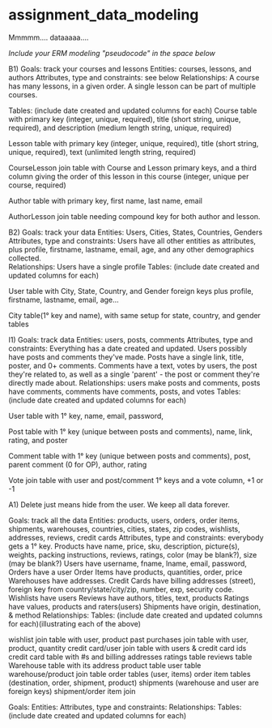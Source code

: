 # assignment_data_modeling
Mmmmm.... dataaaaa....

*Include your ERM modeling "pseudocode" in the space below*


B1)
Goals: track your courses and lessons
Entities: courses, lessons, and authors
Attributes, type and constraints: see below
Relationships: A course has many lessons, in a given order.  A single lesson can be part of multiple courses.

Tables: (include date created and updated columns for each)
Course table with primary key (integer, unique, required), title (short string, unique, required), and description (medium length string, unique, required)

Lesson table with primary key (integer, unique, required), title (short string, unique, required),  text (unlimited length string, required)

CourseLesson join table with Course and Lesson primary keys, and a third column giving the order of this lesson in this course (integer, unique per course, required)

Author table with primary key, first name, last name, email

AuthorLesson join table needing compound key for both author and lesson. 

B2)
Goals: track your data
Entities: Users, Cities, States, Countries, Genders
Attributes, type and constraints: Users have all other entities as attributes, plus profile, firstname, lastname, email, age, and any other demographics collected.  
Relationships: Users have a single profile
Tables: (include date created and updated columns for each)

User table with City, State, Country, and Gender foreign keys plus profile, firstname, lastname, email, age...

City table(1° key and name), with same setup for state, country, and gender tables

I1)
Goals: track data
Entities: users, posts, comments
Attributes, type and constraints: Everything has a date created and updated. Users possibly have posts and comments they've made.  Posts have a single link, title, poster, and 0+ comments.  Comments have a text, votes by users, the post they're related to, as well as a single 'parent' - the post or comment they're directly made about.
Relationships: users make posts and comments, posts have comments, comments have comments, posts, and votes
Tables: (include date created and updated columns for each)

User table with 1° key, name, email, password,

Post table with 1° key (unique between posts and comments), name, link, rating, and poster

Comment table with 1° key (unique between posts and comments), post, parent comment (0 for OP), author, rating

Vote join table with user and post/comment 1° keys and a vote column, +1 or -1

A1) Delete just means hide from the user.  We keep all data forever.

Goals: track all the data
Entities: products, users, orders, order items, shipments, warehouses, countries, cities, states, zip codes, wishlists, addresses, reviews, credit cards
Attributes, type and constraints: everybody gets a 1° key.
Products have name, price, sku, description, picture(s), weights, packing instructions, reviews, ratings, color (may be blank?), size (may be blank?)
Users have username, fname, lname, email, password,
Orders have a user
Order Items have products, quantities, order, price
Warehouses have addresses.
Credit Cards have billing addresses (street), foreign key from country/state/city/zip, number, exp, security code.
Wishlists have users 
Reviews have authors, titles, text, products
Ratings have values, products and raters(users)
Shipments have origin, destination, & method
Relationships:
Tables: (include date created and updated columns for each)(illustrating each of the above)

wishlist join table with user, product
past purchases join table with user, product, quantity
credit card/user join table with users & credit card ids
credit card table with #s and billing addresses
ratings table
reviews table
Warehouse table with its address
product table
user table
warehouse/product join table
order tables (user, items)
order item tables (destination, order, shipment, product)
shipments (warehouse and user are foreign keys)
shipment/order item join



Goals:
Entities:
Attributes, type and constraints:
Relationships:
Tables: (include date created and updated columns for each)
